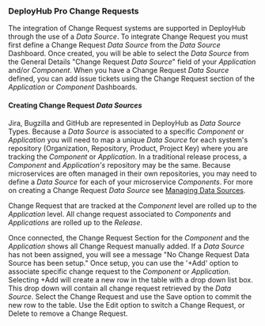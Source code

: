 ### DeployHub Pro Change Requests

The integration of Change Request systems are supported in DeployHub through the use of a _Data Source_. To integrate Change Request you must first define a Change Request _Data Source_ from the _Data Source_ Dashboard. Once created, you will be able to select the _Data Source_ from the General Details "Change Request _Data Source_" field of your _Application_ and/or _Component_. When you have a Change Request _Data Source_ defined, you can add issue tickets using the Change Request section of the _Application_ or _Component_ Dashboards.

#### Creating Change Request _Data Sources_ 
Jira, Bugzilla and GitHub are represented in DeployHub as _Data Source_ Types. Because a _Data Source_ is associated to a specific _Component_ or _Application_ you will need to map a unique _Data Source_ for each system's repository (Organization, Repository, Product, Project Key) where you are tracking the _Component_ or _Application_.  In a traditional release process, a _Component_ and _Application's_ repository may be the same.  Because microservices are often managed in their own repositories, you may need to define a _Data Source_ for each of your microservice _Components_. For more on creating a Change Request _Data Source_ see [Managing Data Sources](/userguide/profeatures/2-data-sources/).

Change Request that are tracked at the _Component_ level are rolled up to the _Application_ level.  All change request associated to _Components_ and _Applications_ are rolled up to the _Release_.

Once connected, the Change Request Section for the _Component_ and the _Application_ shows all Change Request manually added. If a _Data Source_ has not been assigned, you will see a message "No Change Request Data Source has been setup."  Once setup, you can use the '+Add' option to associate specific change request to the _Component_ or _Application_. Selecting +Add will create a new row in the table with a drop down list box.  This drop down will contain all change request retrieved by the _Data Source_. Select the Change Request and use the Save option to commit the new row to the table.  Use the Edit option to switch a Change Request, or Delete to remove a Change Request.
